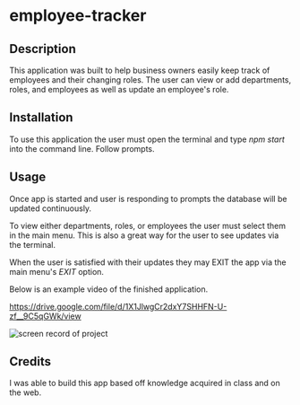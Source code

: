 # employee-tracker

## Description 

This application was built to help business owners easily keep track of employees and their changing roles. The user can view or add departments, roles, and employees as well as update an employee's role.

## Installation

To use this application the user must open the terminal and type *npm start* into the command line. Follow prompts.

## Usage 

Once app is started and user is responding to prompts the database will be updated continuously.

To view either departments, roles, or employees the user must select them in the main menu. This is also a great way for the user to see updates via the terminal.

When the user is satisfied with their updates they may EXIT the app via the main menu's *EXIT* option.

Below is an example video of the finished application.

https://drive.google.com/file/d/1X1JlwgCr2dxY7SHHFN-U-zf__9C5qGWk/view


![screen record of project](images/employee.gif)

## Credits 

I was able to build this app based off knowledge acquired in class and on the web.
